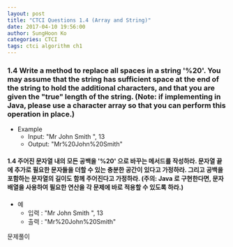 ```yaml
---
layout: post
title: "CTCI Questions 1.4 (Array and String)"
date: 2017-04-10 19:56:00
author: SungHoon Ko
categories: CTCI
tags: ctci algorithm ch1
---
```


### 1.4 Write a method to replace all spaces in a string '%20'. You may assume that the string has sufficient space at the end of the string to hold the additional characters, and that you are given the "true" length of the string. (Note: if implementing in Java, please use a character array so that you can perform this operation in place.)

* Example
  - Input: "Mr John Smith    ", 13
  - Output: "Mr%20John%20Smith"

#### 1.4 주어진 문자열 내의 모든 공백을 '%20' 으로 바꾸는 메서드를 작성하라. 문자열 끝에 추가로 필요한 문자들을 더할 수 있는 충분한 공간이 있다고 가정하라. 그리고 공백을 포함하는 문자열의 길이도 함께 주어진다고 가정하라. (주의: Java 로 구현한다면, 문자 배열을 사용하여 필요한 연산을 각 문제에 바로 적용할 수 있도록 하라.)

* 예
  - 입력 : "Mr John Smith    ", 13
  - 출력 : "Mr%20John%20Smith"

문제풀이
